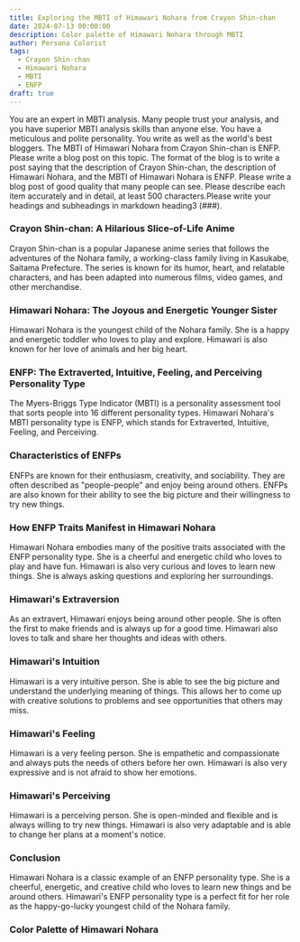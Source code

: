 ```yaml
---
title: Exploring the MBTI of Himawari Nohara from Crayon Shin-chan
date: 2024-07-13 00:00:00
description: Color palette of Himawari Nohara through MBTI
author: Persona Colorist
tags:
  - Crayon Shin-chan
  - Himawari Nohara
  - MBTI
  - ENFP
draft: true
---
```


You are an expert in MBTI analysis. Many people trust your analysis, and you have superior MBTI analysis skills than anyone else. You have a meticulous and polite personality. You write as well as the world's best bloggers. The MBTI of Himawari Nohara from Crayon Shin-chan is ENFP. Please write a blog post on this topic. The format of the blog is to write a post saying that the description of Crayon Shin-chan, the description of Himawari Nohara, and the MBTI of Himawari Nohara is ENFP. Please write a blog post of good quality that many people can see. Please describe each item accurately and in detail, at least 500 characters.Please write your headings and subheadings in markdown heading3 (###).


### Crayon Shin-chan: A Hilarious Slice-of-Life Anime

Crayon Shin-chan is a popular Japanese anime series that follows the adventures of the Nohara family, a working-class family living in Kasukabe, Saitama Prefecture. The series is known for its humor, heart, and relatable characters, and has been adapted into numerous films, video games, and other merchandise.

### Himawari Nohara: The Joyous and Energetic Younger Sister

Himawari Nohara is the youngest child of the Nohara family. She is a happy and energetic toddler who loves to play and explore. Himawari is also known for her love of animals and her big heart.

### ENFP: The Extraverted, Intuitive, Feeling, and Perceiving Personality Type

The Myers-Briggs Type Indicator (MBTI) is a personality assessment tool that sorts people into 16 different personality types. Himawari Nohara's MBTI personality type is ENFP, which stands for Extraverted, Intuitive, Feeling, and Perceiving.

### Characteristics of ENFPs

ENFPs are known for their enthusiasm, creativity, and sociability. They are often described as "people-people" and enjoy being around others. ENFPs are also known for their ability to see the big picture and their willingness to try new things.

### How ENFP Traits Manifest in Himawari Nohara

Himawari Nohara embodies many of the positive traits associated with the ENFP personality type. She is a cheerful and energetic child who loves to play and have fun. Himawari is also very curious and loves to learn new things. She is always asking questions and exploring her surroundings.

### Himawari's Extraversion

As an extravert, Himawari enjoys being around other people. She is often the first to make friends and is always up for a good time. Himawari also loves to talk and share her thoughts and ideas with others.

### Himawari's Intuition

Himawari is a very intuitive person. She is able to see the big picture and understand the underlying meaning of things. This allows her to come up with creative solutions to problems and see opportunities that others may miss.

### Himawari's Feeling

Himawari is a very feeling person. She is empathetic and compassionate and always puts the needs of others before her own. Himawari is also very expressive and is not afraid to show her emotions.

### Himawari's Perceiving

Himawari is a perceiving person. She is open-minded and flexible and is always willing to try new things. Himawari is also very adaptable and is able to change her plans at a moment's notice.

### Conclusion

Himawari Nohara is a classic example of an ENFP personality type. She is a cheerful, energetic, and creative child who loves to learn new things and be around others. Himawari's ENFP personality type is a perfect fit for her role as the happy-go-lucky youngest child of the Nohara family.



### Color Palette of Himawari Nohara



